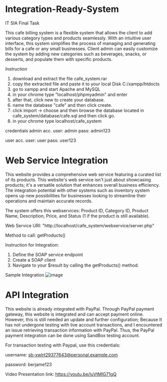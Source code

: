 # Integration-Ready-System
IT SIA Final Task 

This cafe billing system is a flexible system that allows the client to add various category types and products seamlessly. With an intuitive user interface, this system simplifies the process of managing and generating bills for a cafe or any small businesses. Client admin can easily customize the system by adding new categories such as beverages, snacks, or desserts, and populate them with specific products.

*Instruction*
1. download and extract the file cafe_system.rar 
2. copy the extracted file and paste it to your local Disk C:/xampp/htdocts
3. go to xampp and start Apache and MySQL
4. in your chrome type "localhost/phpmyadmin" and enter
5. after that, click new to create your database.
6. name the database "cafe" and then click create.
7. click import -> choose and then browse the database located in cafe_system/database/cafe.sql and then click go.
8. in your chrome type localhost/cafe_system

credentials
admin acc.
user: admin
pass: admin123

user acc.
user: user
pass: user123


# Web Service Integration
This website provides a comprehensive web service featuring a curated list of its products. This website's web service isn't just about showcasing products; it's a versatile solution that enhances overall business efficiency. The integration potential with other systems such as inventory system opens up new possibilities for businesses looking to streamline their operations and maintain accurate records.  

The system offers this webservices: Product ID, Category ID, Product Name, Description, Price, and Status (1 if the product is still available).

Web Service URI: "http://localhost/cafe_system/webservice/server.php"

Method to call: getProducts()

Instruction for Integration:
1. Define the SOAP service endpoint
2. Create a SOAP client
3. Navigate to your $result by calling the getProducts() method.

Sample Integration
![image](https://github.com/franieberjame/Integration-Ready-System/assets/147252157/995d6306-727c-46c1-b541-7d08056c6fe5)

# API Integration
This website is already integrated with PayPal. Through PayPal payment gateway, this website is integrated and can accept payment online. However, this is still needed an update and further configuration; Because It has not undergone testing with live account transactions, and I encountered an issue retrieving transaction information with PayPal. Thus, the PayPal payment integration can be done using SandBox testing account.

For transaction testing with Paypal, use this credentials:

username: sb-xwlrt29377643@personal.example.com

password: berjame123


Video Presentation link:
https://youtu.be/luVtMlG71gQ
